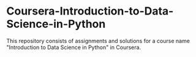 # Coursera-Introduction-to-Data-Science-in-Python
This repository consists of assignments and solutions for a course name "Introduction to Data Science in Python" in Coursera.
